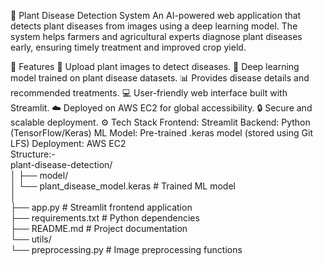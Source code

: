 🌿 Plant Disease Detection System
An AI-powered web application that detects plant diseases from images using a deep learning model. The system helps farmers and agricultural experts diagnose plant diseases early, ensuring timely treatment and improved crop yield.

🚀 Features
🌱 Upload plant images to detect diseases.
🤖 Deep learning model trained on plant disease datasets.
📊 Provides disease details and recommended treatments.
💻 User-friendly web interface built with Streamlit.
☁️ Deployed on AWS EC2 for global accessibility.
🔒 Secure and scalable deployment.
⚙️ Tech Stack
Frontend: Streamlit
Backend: Python (TensorFlow/Keras)
ML Model: Pre-trained .keras model (stored using Git LFS)
Deployment: AWS EC2
<br>
Structure:-<br>
plant-disease-detection/<br>
│
├── model/<br>
│   └── plant_disease_model.keras   # Trained ML model<br>
│<br>
├── app.py                          # Streamlit frontend application<br>
├── requirements.txt                 # Python dependencies<br>
├── README.md                        # Project documentation<br>
└── utils/<br>
    └── preprocessing.py             # Image preprocessing functions<br>
